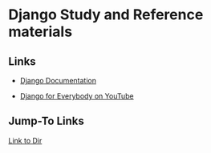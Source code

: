 # Django Study and Reference materials

## Links
- [Django Documentation](https://docs.djangoproject.com/en/4.2/)

- [Django for Everybody on YouTube](https://youtu.be/o0XbHvKxw7Y)

## Jump-To Links

[Link to Dir](#)
